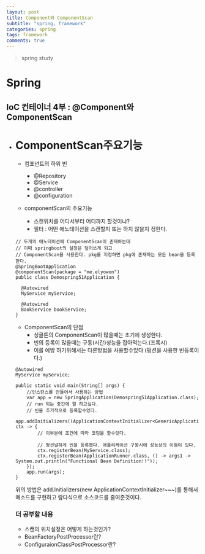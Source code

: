 ```yaml
---
layout: post
title: Component와 ComponentScan
subtitle: "spring, framework"
categories: spring
tags: framework
comments: true
---
```

> spring study

# Spring

## IoC 컨테이너 4부 : @Component와 ComponentScan

* # ComponentScan주요기능
  
  * 컴포넌트의 하위 빈
    - @Repository
    - @Service
    - @controller
    - @configuration

  * componentScan의 주요기능
    - 스캔위치를 어디서부터 어디까지 할것이냐?
    - 필터 : 어떤 애노테이션을 스캔할지 또는 하지 않을지 정한다.

  ```
  // 두개의 애노테이션에 ComponentScan이 존재하는데
  // 이때 springboot의 설정은 덮어쓰게 되고
  // ComponentScan을 사용한다. pkg를 지정하면 pkg에 존재하는 모든 bean을 등록한다.  
  @SpringBootApplication
  @componentScan(package = "me.elyowon")
  public class Demospring51Application {
  
    @Autowired
    MyService myService;

    @Autowired
    BookService bookService;
  }
  ```

  * ComponentScan의 단점
    - 싱글톤의 ComponentScan이 많을때는 초기에 생성한다.
    - 빈의 등록이 많을때는 구동(시간)성능을 잡아먹는다.(프록시)
    - 이를 예방 하기위해서는 다른방법을 사용할수있다 (펑션을 사용한 빈등록이다.)  

  ```
  @Autowired
  MyService myService;

  public static void main(String[] args) {
      //인스턴스를 만들어서 사용하는 방법
      var app = new SpringApplication(Demospring51Application.class);
      // run 되는 중간에 뭘 하고싶다.
      // 빈을 추가적으로 등록할수있다.
      app.addInitializers((ApplicationContextInitializer<GenericApplicationContext>) ctx -> {
          // 이부분에 조건에 따라 코딩을 할수잇다.

          // 펑션널하게 빈을 등록했다. 애플리케이션 구동시에 성능상의 이점이 있다.
          ctx.registerBean(MyService.class);
          ctx.registerBean(ApplicationRunner.class, () -> args1 -> System.out.println("Functional Bean Definition!!"));
      });
      app.run(args);
  }
  ```
  위의 방법은 add.Initializers(new ApplicationContextInitializer~~~)를 통해서 메소드를 구현하고 람다식으로 소스코드를 줄여준것이다. 



  ### 더 공부할 내용
    * 스캔의 위치설정은 어떻게 하는것인가?
    * BeanFactoryPostProcessor란?
    * ConfiguraionClassPostProcessor란? 

  

  

